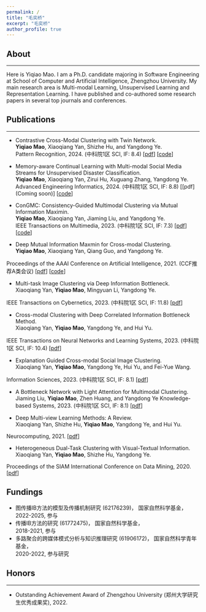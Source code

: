 ```yaml
---
permalink: /
title: "毛奕桥"
excerpt: "毛奕桥"
author_profile: true
---
```


## About
---
Here is Yiqiao Mao. I am a Ph.D. candidate majoring in Software Engineering at School of Computer and Artificial Intelligence, Zhengzhou University. My main research area is Multi-modal Learning, Unsupervised Learning and Representation Learning. I have published and co-authored some research papers in several top journals and conferences.


## Publications
---

- Contrastive Cross-Modal Clustering with Twin Network.  
**Yiqiao Mao**, Xiaoqiang Yan, Shizhe Hu, and Yangdong Ye.  
Pattern Recognition, 2024. (中科院1区 SCI, IF: 8.4)
\[[pdf](https://doi.org/10.1016/j.patcog.2024.110645)\]
\[[code](https://github.com/yiqiaomao/3CTnet)\]

- Memory-aware Continual Learning with Multi-modal Social Media Streams for Unsupervised Disaster Classification.  
**Yiqiao Mao**, Xiaoqiang Yan, Zirui Hu, Xuguang Zhang, Yangdong Ye.  
Advanced Engineering Informatics, 2024. (中科院1区 SCI, IF: 8.8)
\[[pdf](Coming soon)\]
\[[code](https://github.com/yiqiaomao/ProNet)\]

- ConGMC: Consistency-Guided Multimodal Clustering via Mutual Information Maximin.  
**Yiqiao Mao**, Xiaoqiang Yan, Jiaming Liu, and Yangdong Ye.  
IEEE Transactions on Multimedia, 2023. (中科院1区 SCI, IF: 7.3)
\[[pdf](https://doi.org/10.1109/TMM.2023.3330093)\]  
\[[code](https://github.com/yiqiaomao/ConGMC)\]


- Deep Mutual Information Maxmin for Cross-modal Clustering.  
**Yiqiao Mao**, Xiaoqiang Yan, Qiang Guo, and Yangdong Ye.
  
Proceedings of the AAAI Conference on Artificial Intelligence, 2021. (CCF推荐A类会议)
\[[pdf](https://doi.org/10.1609/aaai.v35i10.17076)\]
\[[code](https://github.com/yiqiaomao/DMIM)\]

- Multi-task Image Clustering via Deep Information Bottleneck.  
Xiaoqiang Yan, **Yiqiao Mao**, Mingyuan Li, Yangdong Ye.

IEEE Transactions on Cybernetics, 2023. (中科院1区 SCI, IF: 11.8)
\[[pdf](https://doi.org/10.1109/TCYB.2023.3273535)\]

- Cross-modal Clustering with Deep Correlated Information Bottleneck Method.  
Xiaoqiang Yan, **Yiqiao Mao**, Yangdong Ye, and Hui Yu.

IEEE Transactions on Neural Networks and Learning Systems, 2023. (中科院1区 SCI, IF: 10.4)
\[[pdf](https://doi.org/10.1109/TNNLS.2023.3269789)\]

- Explanation Guided Cross-modal Social Image Clustering.  
Xiaoqiang Yan, **Yiqiao Mao**, Yangdong Ye, Hui Yu, and Fei-Yue Wang.

Information Sciences, 2023. (中科院1区 SCI, IF: 8.1)
\[[pdf](https://doi.org/10.1016/j.ins.2022.01.065)\]

- A Bottleneck Network with Light Attention for Multimodal Clustering.
Jiaming Liu, **Yiqiao Mao**, Zhen Huang, and Yangdong Ye 
Knowledge-based Systems, 2023. (中科院1区 SCI, IF: 8.1)
\[[pdf](https://doi.org/10.1016/j.knosys.2023.111037)\]


- Deep Multi-view Learning Methods: A Review.  
Xiaoqiang Yan, Shizhe Hu, **Yiqiao Mao**, Yangdong Ye, and Hui Yu.
 
Neurocomputing, 2021.
\[[pdf](https://doi.org/10.1016/j.neucom.2021.03.090)\]

- Heterogeneous Dual-Task Clustering with Visual-Textual Information.  
Xiaoqiang Yan, **Yiqiao Mao**, Shizhe Hu, Yangdong Ye.

Proceedings of the SIAM International Conference on Data Mining, 2020.
\[[pdf](https://doi.org/10.1137/1.9781611976236.74)\]

## Fundings
- 图传播IB方法的模型及传播机制研究 (62176239)， 国家自然科学基金， <br>2022-2025, 参与
- 传播IB方法的研究 (61772475)， 国家自然科学基金， <br>2018-2021, 参与
- 多路聚合的跨媒体模式分析与知识推理研究 (61906172)， 国家自然科学青年基金， <br>2020-2022, 参与研究


## Honors
---
- Outstanding Achievement Award of Zhengzhou University (郑州大学研究生优秀成果奖), 2022.
